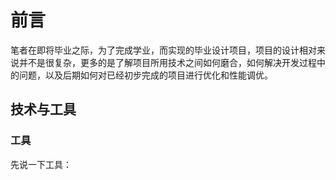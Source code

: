 # 前言
笔者在即将毕业之际，为了完成学业，而实现的毕业设计项目，项目的设计相对来说并不是很复杂，更多的是了解项目所用技术之间如何磨合，如何解决开发过程中的问题，以及后期如何对已经初步完成的项目进行优化和性能调优。

## 技术与工具
### 工具
先说一下工具：

